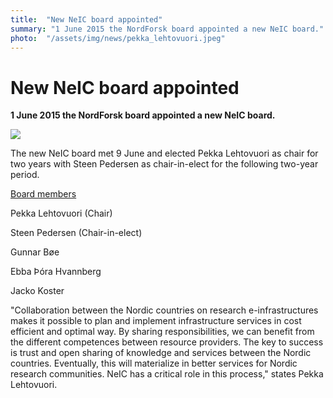 ```yaml
---
title:  "New NeIC board appointed" 
summary: "1 June 2015 the NordForsk board appointed a new NeIC board."
photo:  "/assets/img/news/pekka_lehtovuori.jpeg"
---
```


New NeIC board appointed
========================

**1 June 2015 the NordForsk board appointed a new NeIC board.**

<img class="smallpic" src="{{ site.baseurl }}/assets/img/news/pekka_lehtovuori.jpeg">

The new NeIC board met 9 June and elected Pekka Lehtovuori as chair for two years with Steen Pedersen as chair-in-elect for the following two-year period.

<a href="/about/organisation/board/">Board members</a>

Pekka Lehtovuori (Chair)

Steen Pedersen (Chair-in-elect)

Gunnar Bøe

Ebba Þóra Hvannberg

Jacko Koster

"Collaboration between the Nordic countries on research e-infrastructures makes it possible to plan and implement infrastructure services in cost efficient and optimal way. By sharing responsibilities, we can benefit from the different competences between resource providers. The key to success is trust and open sharing of knowledge and services between the Nordic countries. Eventually, this will materialize in better services for Nordic research communities. NeIC has a critical role in this process," states Pekka Lehtovuori.
